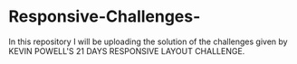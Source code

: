 # Responsive-Challenges-
In this repository I will be uploading the solution of the challenges given by KEVIN POWELL'S 21 DAYS RESPONSIVE LAYOUT CHALLENGE.
